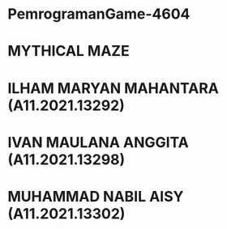 # PemrogramanGame-4604

# MYTHICAL MAZE
# ILHAM MARYAN MAHANTARA (A11.2021.13292)
# IVAN MAULANA ANGGITA (A11.2021.13298)
# MUHAMMAD NABIL AISY (A11.2021.13302)
